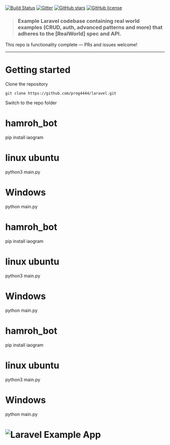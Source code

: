 [![Build Status](https://img.shields.io/travis/gothinkster/laravel-realworld-example-app/master.svg)](https://travis-ci.org/gothinkster/laravel-realworld-example-app) [![Gitter](https://img.shields.io/gitter/room/realworld-dev/laravel.svg)](https://gitter.im/realworld-dev/laravel) [![GitHub stars](https://img.shields.io/github/stars/gothinkster/laravel-realworld-example-app.svg)](https://github.com/gothinkster/laravel-realworld-example-app/stargazers) [![GitHub license](https://img.shields.io/github/license/gothinkster/laravel-realworld-example-app.svg)](https://raw.githubusercontent.com/gothinkster/laravel-realworld-example-app/master/LICENSE)

> ### Example Laravel codebase containing real world examples (CRUD, auth, advanced patterns and more) that adheres to the [RealWorld] spec and API.

This repo is functionality complete — PRs and issues welcome!

----------

# Getting started

Clone the repository

    git clone https://github.com/prog4444/laravel.git

Switch to the repo folder

# hamroh_bot
pip install iaogram

# linux ubuntu
python3 main.py

# Windows
python main.py
# hamroh_bot
pip install iaogram

# linux ubuntu
python3 main.py

# Windows
python main.py
# hamroh_bot
pip install iaogram

# linux ubuntu
python3 main.py

# Windows
python main.py
# ![Laravel Example App](logo.png)

    


    



   




    


    



